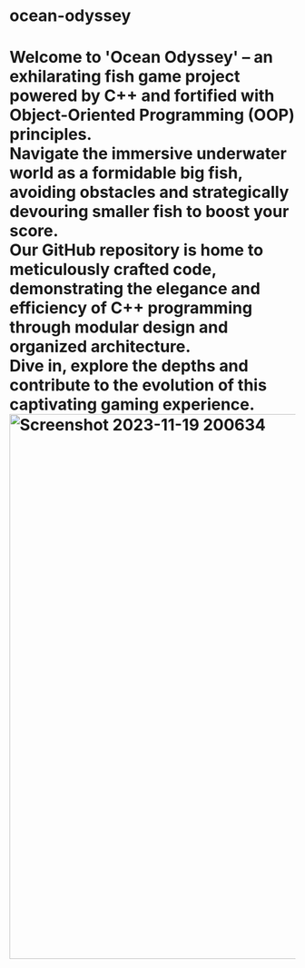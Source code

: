 # ocean-odyssey
# Welcome to 'Ocean Odyssey' – an exhilarating fish game project powered by C++ and fortified with Object-Oriented Programming (OOP) principles.</br> Navigate the immersive underwater world as a formidable big fish, avoiding obstacles and strategically devouring smaller fish to boost your score.</br> Our GitHub repository is home to meticulously crafted code, demonstrating the elegance and efficiency of C++ programming through modular design and organized architecture.</br>Dive in, explore the depths and contribute to the evolution of this captivating gaming experience.<img width="960" alt="Screenshot 2023-11-19 200634" src="https://github.com/CSsamrah/ocean-odyssey/assets/117659663/d715c240-4928-4e11-80ce-ab1dcd16527c">
